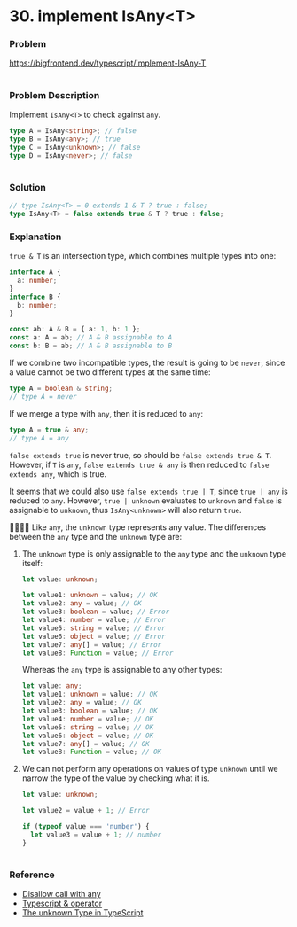 # 30. implement IsAny\<T\>

### Problem

https://bigfrontend.dev/typescript/implement-IsAny-T

#

### Problem Description

Implement `IsAny<T>` to check against `any`.

```ts
type A = IsAny<string>; // false
type B = IsAny<any>; // true
type C = IsAny<unknown>; // false
type D = IsAny<never>; // false
```

#

### Solution

```ts
// type IsAny<T> = 0 extends 1 & T ? true : false;
type IsAny<T> = false extends true & T ? true : false;
```

### Explanation

`true & T` is an intersection type, which combines multiple types into one:

```ts
interface A {
  a: number;
}
interface B {
  b: number;
}

const ab: A & B = { a: 1, b: 1 };
const a: A = ab; // A & B assignable to A
const b: B = ab; // A & B assignable to B
```

If we combine two incompatible types, the result is going to be `never`, since a value cannot be two different types at the same time:

```ts
type A = boolean & string;
// type A = never
```

If we merge a type with `any`, then it is reduced to `any`:

```ts
type A = true & any;
// type A = any
```

`false extends true` is never true, so should be `false extends true & T`. However, if `T` is `any`, `false extends true & any` is then reduced to `false extends any`, which is true.

It seems that we could also use `false extends true | T`, since `true | any` is reduced to `any`. However, `true | unknown` evaluates to `unknown` and `false` is assignable to `unknown`, thus `IsAny<unknown>` will also return `true`.

🙋‍♀️🙋‍♂️ Like `any`, the `unknown` type represents any value. The differences between the `any` type and the `unknown` type are:

1. The `unknown` type is only assignable to the `any` type and the `unknown` type itself:

   ```ts
   let value: unknown;

   let value1: unknown = value; // OK
   let value2: any = value; // OK
   let value3: boolean = value; // Error
   let value4: number = value; // Error
   let value5: string = value; // Error
   let value6: object = value; // Error
   let value7: any[] = value; // Error
   let value8: Function = value; // Error
   ```

   Whereas the `any` type is assignable to any other types:

   ```ts
   let value: any;
   let value1: unknown = value; // OK
   let value2: any = value; // OK
   let value3: boolean = value; // OK
   let value4: number = value; // OK
   let value5: string = value; // OK
   let value6: object = value; // OK
   let value7: any[] = value; // OK
   let value8: Function = value; // OK
   ```

2. We can not perform any operations on values of type `unknown` until we narrow the type of the value by checking what it is.

   ```ts
   let value: unknown;

   let value2 = value + 1; // Error

   if (typeof value === 'number') {
     let value3 = value + 1; // number
   }
   ```

#

### Reference

- [Disallow call with any](https://stackoverflow.com/questions/49927523/disallow-call-with-any/49928360#49928360)
- [Typescript & operator](https://stackoverflow.com/questions/33875609/typescript-operator)
- [The unknown Type in TypeScript](https://mariusschulz.com/blog/the-unknown-type-in-typescript)
